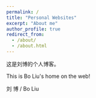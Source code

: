 ```yaml
---
permalink: /
title: "Personal Websites"
excerpt: "About me"
author_profile: true
redirect_from: 
  - /about/
  - /about.html
---
```


这是刘博的个人博客。

This is Bo Liu's home on the web!

刘  博 / Bo Liu
